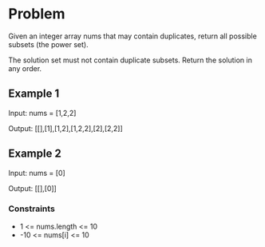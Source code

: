# Problem

Given an integer array nums that may contain duplicates, return all possible subsets (the power set).

The solution set must not contain duplicate subsets. Return the solution in any order.

## Example 1

Input: nums = [1,2,2]

Output: [[],[1],[1,2],[1,2,2],[2],[2,2]]

## Example 2

Input: nums = [0]

Output: [[],[0]]
 
### Constraints

- 1 <= nums.length <= 10
- -10 <= nums[i] <= 10
